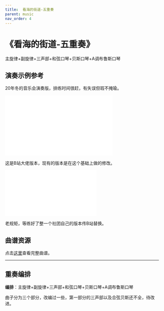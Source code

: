 ```yaml
---
title:  看海的街道-五重奏
parent: music
nav_order: 4
---
```


# 《看海的街道-五重奏》
主旋律+副旋律+三声部+和弦口琴+贝斯口琴+A调布鲁斯口琴

## 演奏示例参考

20年冬的音乐会演奏版，排练时间很赶，有失误但瑕不掩瑜。

<iframe height=198     width=352  src="//player.bilibili.com/player.html?aid=801831665&bvid=BV1Wy4y1J7Mp&cid=302305373&page=1" scrolling="no" border="0" frameborder="no" framespacing="0" allowfullscreen="true"> </iframe>

这是B站大佬版本，现有的版本是在这个基础上做的修改。

<iframe src="//player.bilibili.com/player.html?aid=9228240&bvid=BV1tx411r7mA&cid=15247612&page=1" scrolling="no" border="0" frameborder="no" framespacing="0" allowfullscreen="true"> </iframe>

老规矩，等练好了整一个社团自己的版本传B站替换。


## 曲谱资源

点击[这里](../file/12.20kanhaidejiedao_part%201-3.pdf)查看完整曲谱。

---

## 重奏编排
**编排**：主旋律+副旋律+三声部+和弦口琴+贝斯口琴+A调布鲁斯口琴

曲子分为三个部分，改编过一些，第一部分的三声部以及合弦贝斯还不全，待改进。
